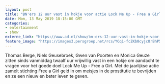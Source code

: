```yaml
---
layout: post
title: "BN'ers 12 uur vast in hokje voor actie Lock Me Up - Free a Girl"
date: Mon, 13 May 2019 18:15:00 GMT
categories: 
- entertainment 
- show 
externe_link: "https://www.ad.nl/show/bn-ers-12-uur-vast-in-hokje-voor-actie-lock-me-up-free-a-girl~ae517a5b/"
feature_image: "https://images3.persgroep.net/rcs/YCqi-fcZKb0cyjcOrBhP5CLPcDA/diocontent/148255681/_fitwidth/400/?appId=21791a8992982cd8da851550a453bd7f&quality=0.7"
---
```


Thomas Berge, Niels Geusebroek, Gwen van Poorten en Monica Geuze zitten sinds vanmiddag twaalf uur vrijwillig vast in een hokje om aandacht te vragen voor het goede doel Lock Me Up - Free a Girl. Met de jaarlijkse actie zamelt stichting Free a Girl geld in om meisjes in de prostitutie te bevrijden en ze een nieuw en beter leven te geven.
